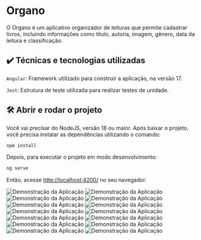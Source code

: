 # Organo

O Organo é um aplicativo organizador de leituras que permite cadastrar livros, incluindo informações como título, autoria, imagem, gênero, data da leitura e classificação.

## ✔️ Técnicas e tecnologias utilizadas

`Angular`: Framework utilizado para construir a aplicação, na versão 17.

`Jest`: Estrutura de teste utilizada para realizar testes de unidade.

## 🛠️ Abrir e rodar o projeto

Você vai precisar do NodeJS, versão 18 ou maior.
Após baixar o projeto, você precisa instalar as dependências utilizando o comando:
```bash
npm install
```
Depois, para executar o projeto em modo desenvolvimento:
```bash
ng serve
```
Então, acesse [http://localhost:4200/](url) no seu navegador.



![Demonstração da Aplicação](src/assets/readme/desktop1.png)
![Demonstração da Aplicação](src/assets/readme/desktop2.png)
![Demonstração da Aplicação](src/assets/readme/desktop3.png)
![Demonstração da Aplicação](src/assets/readme/desktop4.png)
![Demonstração da Aplicação](src/assets/readme/desktop5.png)
![Demonstração da Aplicação](src/assets/readme/desktop6.png)
![Demonstração da Aplicação](src/assets/readme/desktop7.png)
![Demonstração da Aplicação](src/assets/readme/celular1.png)
![Demonstração da Aplicação](src/assets/readme/celular2.png)
![Demonstração da Aplicação](src/assets/readme/celular3.png)
![Demonstração da Aplicação](src/assets/readme/celular4.png)
![Demonstração da Aplicação](src/assets/readme/celular5.png)
![Demonstração da Aplicação](src/assets/readme/celular6.png)
![Demonstração da Aplicação](src/assets/readme/celular7.png)

